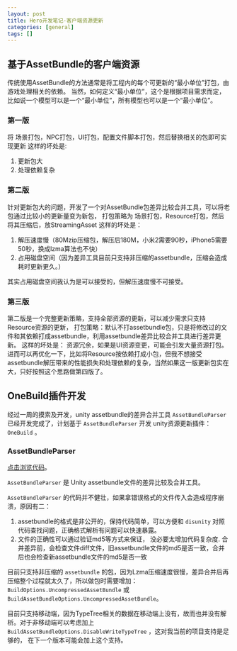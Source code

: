 ```yaml
---
layout: post
title: Hero开发笔记-客户端资源更新
categories: [general]
tags: []
---
```

## 基于AssetBundle的客户端资源 ##

传统使用AssetBundle的方法通常是将工程内的每个可更新的“最小单位”打包，由游戏处理相关的依赖。
当然，如何定义“最小单位”，这个是根据项目需求而定，
比如说一个模型可以是一个“最小单位”，所有模型也可以是一个“最小单位”。

### 第一版 ###
将 场景打包，NPC打包，UI打包，配置文件脚本打包，然后替换相关的包即可实现更新
这样的坏处是:
1. 更新包大
1. 处理依赖复杂

### 第二版 ###
针对更新包大的问题，开发了一个对AssetBundle包差异比较合并工具，可以将老包通过比较小的更新量变为新包，
打包策略为 场景打包，Resource打包，然后将其压缩后，放StreamingAsset
这样的坏处是：
1. 解压速度慢（80Mzip压缩包，解压后180M，小米2需要90秒，iPhone5需要50秒，换成lzma算法也不快）
1. 占用磁盘空间（因为差异工具目前只支持非压缩的assetbundle，压缩会造成耗时更新更久。）

其实占用磁盘空间我认为是可以接受的，但解压速度慢不可接受。

### 第三版 ###
第二版是一个完整更新策略，支持全部资源的更新，可以减少需求只支持Resource资源的更新，
打包策略：默认不打assetbundle包，只是将修改过的文件和其依赖打成assetbundle，利用assetbundle差异比较合并工具进行差异更新。
这样的坏处是：
资源冗余，如果是UI资源变更，可能会引发大量资源打包。
进而可以再优化一下，比如将Resource按依赖打成小包，但我不想接受assetbundle解压带来的性能损失和处理依赖的复杂，当然如果这一版更新包实在大，只好按照这个思路做第四版了。

## OneBuild插件开发 ##
经过一周的摸索及开发，unity assetbundle的差异合并工具 `AssetBundleParser` 已经开发完成了，计划基于 `AssetBundleParser` 开发 unity资源更新插件： `OneBuild` 。

### AssetBundleParser ###

[点击浏览代码](https://bitbucket.org/beings/assetbundleparser)。

`AssetBundleParser` 是 Unity assetbundle文件的差异比较及合并工具。

`AssetBundleParser` 的代码并不健壮，如果拿错误格式的文件传入会造成程序崩溃，原因有二：

1. assetbundle的格式是非公开的，保持代码简单，可以方便和 `disunity` 对照代码查找问题，正确格式解析有问题可以快速暴露。
1. 文件的正确性可以通过验证md5等方式来保证， 没必要太增加代码复杂度. 合并差异前，会检查文件diff文件，旧assetbundle文件的md5是否一致，合并后也会检查新assetbundle文件的md5是否一致

目前只支持非压缩的 `assetbundle` 的包，因为Lzma压缩速度很慢，差异合并后再压缩整个过程就太久了，所以做包时需要增加：`BuildOptions.UncompressedAssetBundle` 或 `BuildAssetBundleOptions.UncompressedAssetBundle`。

目前只支持移动端，因为TypeTree相关的数据在移动端上没有，故而也并没有解析。对于非移动端可以考虑加上 `BuildAssetBundleOptions.DisableWriteTypeTree` ，这对我当前的项目支持是足够的， 在下一个版本可能会加上这个支持。
